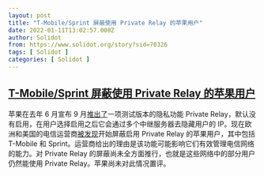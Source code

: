 ```yaml
---
layout: post
title: "T-Mobile/Sprint 屏蔽使用 Private Relay 的苹果用户"
date: 2022-01-11T13:02:57.000Z
author: Solidot
from: https://www.solidot.org/story?sid=70326
tags: [ Solidot ]
categories: [ Solidot ]
---
```

<!--1641906177000-->
[T-Mobile/Sprint 屏蔽使用 Private Relay 的苹果用户](https://www.solidot.org/story?sid=70326)
------

<div>
苹果在去年 6 月宣布 9 月<a href="https://gfw.report/blog/private_relay_privacy/en/">推出了</a>一项测试版本的隐私功能 Private Relay，默认没有启用，在用户选择启用之后它会通过多个中继服务器去隐藏用户的 IP。现在欧洲和美国的电信运营商<a href="https://9to5mac.com/2022/01/10/t-mobile-block-icloud-private-relay/">被发现</a>开始屏蔽启用 Private Relay 的苹果用户，其中包括 T-Mobile 和 Sprint。运营商给出的理由是该功能可能影响它们有效管理电信网络的能力。对 Private Relay 的屏蔽尚未全方面推行，也就是这些网络中的部分用户仍然能使用 Private Relay。苹果尚未对此情况置评。<br>
</div>
